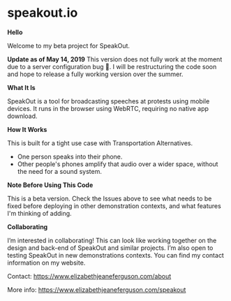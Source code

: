 # speakout.io

**Hello**

Welcome to my beta project for SpeakOut. 

**Update as of May 14, 2019**
This version does not fully work at the moment due to a server configuration bug 🐛. I will be restructuring the code soon and hope to release a fully working version over the summer.

**What It Is**

SpeakOut is a tool for broadcasting speeches at protests using mobile devices. It runs in the browser using WebRTC, requiring no native app download.

**How It Works**

This is built for a tight use case with Transportation Alternatives.
* One person speaks into their phone.
* Other people's phones amplify that audio over a wider space, without the need for a sound system.

**Note Before Using This Code**

This is a beta version. Check the Issues above to see what needs to be fixed before deploying in other demonstration contexts, and what features I'm thinking of adding.

**Collaborating**

I’m interested in collaborating! This can look like working together on the design and back-end of SpeakOut and similar projects. I’m also open to testing SpeakOut in new demonstrations contexts. You can find my contact information on my website. 

Contact: https://www.elizabethjeaneferguson.com/about

More info: https://www.elizabethjeaneferguson.com/speakout
